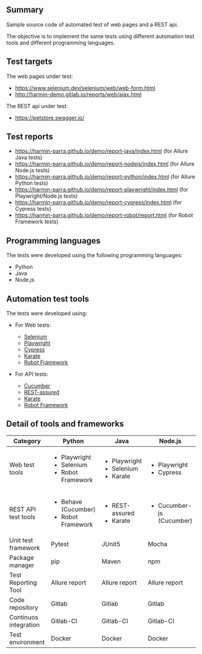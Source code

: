 ## Summary

Sample source code of automated test of web pages and a REST api.

The objective is to implement the same tests using different automation test tools and different programming languages.


## Test targets

The web pages under test:

- https://www.selenium.dev/selenium/web/web-form.html
- http://harmin-demo.gitlab.io/reports/web/ajax.html

The REST api under test:

- https://petstore.swagger.io/


## Test reports

- https://harmin-parra.github.io/demo/report-java/index.html (for Allure Java tests)
- https://harmin-parra.github.io/demo/report-nodejs/index.html (for Allure Node.js tests)
- https://harmin-parra.github.io/demo/report-python/index.html (for Allure Python tests)
- https://harmin-parra.github.io/demo/report-playwright/index.html (for Playwright/Node.js tests)
- https://harmin-parra.github.io/demo/report-cypress/index.html (for Cypress tests)
- https://harmin-parra.github.io/demo/report-robot/report.html (for Robot Framework tests)


## Programming languages

The tests were developed using the following programming languages:
- Python
- Java
- Node.js


## Automation test tools

The tests were developed using:

- For Web tests:
  - [Selenium](https://www.selenium.dev/)
  - [Playwright](https://playwright.dev/)
  - [Cypress](https://www.cypress.io/)
  - [Karate](https://www.karatelabs.io/)
  - [Robot Framework](https://robotframework.org/)

- For API tests:
  - [Cucumber](https://cucumber.io/)
  - [REST-assured](https://rest-assured.io/)
  - [Karate](https://www.karatelabs.io/)
  - [Robot Framework](https://robotframework.org/)


## Detail of tools and frameworks

| Category              | Python        | Java          | Node.js       |
|-----------------------|---------------|---------------|---------------|
| Web test tools | <ul><li>Playwright</li> <li>Selenium </li> <li>Robot Framework</li></ul> | <ul><li>Playwright</li> <li>Selenium</li> <li>Karate</li></ul> | <ul><li>Playwright </li> <li>Cypress</li></ul> |
| REST API test tools   | <ul><li>Behave (Cucumber)</li> <li>Robot Framework</li></ul> | <ul><li>REST-assured</li> <li>Karate</li></ul> | <ul><li>Cucumber-js (Cucumber)</li></ul> |
| Unit test framework   | Pytest        | JUnit5        | Mocha         |
| Package manager       | pip           | Maven         | npm           |
| Test Reporting Tool   | Allure report | Allure report | Allure report |
| Code repository       | Gitlab        | Gitlab        | Gitlab        |
| Continuos integration | Gitlab-CI     | Gitlab-CI     | Gitlab-CI     |
| Test environment      | Docker        | Docker        | Docker        |
